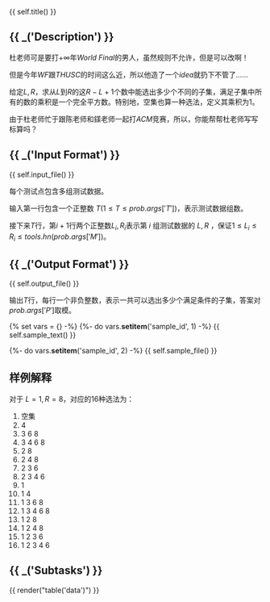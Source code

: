 {{ self.title() }}

## {{ _('Description') }}

杜老师可是要打$+\infty$年$World~Final$的男人，虽然规则不允许，但是可以改啊！

但是今年$WF$跟$THUSC$的时间这么近，所以他造了一个$idea$就扔下不管了……

给定$L,R$，求从$L$到$R$的这$R-L+1$个数中能选出多少个不同的子集，满足子集中所有的数的乘积是一个完全平方数。特别地，空集也算一种选法，定义其乘积为$1$。

由于杜老师忙于跟陈老师和鏼老师一起打$ACM$竞赛，所以，你能帮帮杜老师写写标算吗？

## {{ _('Input Format') }}

{{ self.input_file() }}

每个测试点包含多组测试数据。

输入第一行包含一个正整数 $T(1\le T\le {{prob.args['T']}})$，表示测试数据组数。

接下来$T$行，第$i+1$行两个正整数$L_i,R_i$表示第 $i$ 组测试数据的 $L,R$ ，保证$1\le L_i\le R_i\le {{tools.hn( prob.args['M'] )}}$。

## {{ _('Output Format') }}

{{ self.output_file() }}

输出$T​$行，每行一个非负整数，表示一共可以选出多少个满足条件的子集，答案对${{prob.args['P']}}​$取模。

{% set vars = {} -%}
{%- do vars.__setitem__('sample_id', 1) -%}
{{ self.sample_text() }}

{%- do vars.__setitem__('sample_id', 2) -%}
{{ self.sample_file() }}

## 样例解释

对于 $L=1,R=8$，对应的$16$种选法为：

1. 空集
2. 4 
3. 3 6 8 
4. 3 4 6 8 
5. 2 8 
6. 2 4 8 
7. 2 3 6 
8. 2 3 4 6 
9. 1 
10. 1 4 
11. 1 3 6 8 
12. 1 3 4 6 8 
13. 1 2 8 
14. 1 2 4 8 
15. 1 2 3 6 
16. 1 2 3 4 6 

## {{ _('Subtasks') }}

{{ render("table('data')") }}